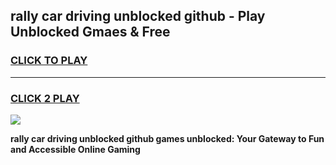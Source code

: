 
## rally car driving unblocked github - Play Unblocked Gmaes & Free
<h3>
<a href="https://news.freeplayer.one?title=rally_car_driving_unblocked_github&ref=23F">CLICK TO PLAY</a></h3>
<hr>

<h3>
<a href="https://news.freeplayer.one?title=rally_car_driving_unblocked_github&ref=23F">CLICK 2 PLAY</a>
  
</h3>

<a href="https://news.freeplayer.one?title=rally_car_driving_unblocked_github&ref=23F/"><img src="https://clearcache.store/games.png"></a>


**rally car driving unblocked github games unblocked: Your Gateway to Fun and Accessible Online Gaming**
